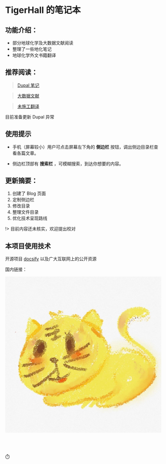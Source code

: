 # TigerHall 的笔记本

## 功能介绍：

- 部分地球化学及大数据文献阅读
- 整理了一些地化笔记
- 地球化学外文书籍翻译

## 推荐阅读：

> [Dupal 笔记](Page/Notes/Dupal异常)

> [大数据文献](Page/Paper/地学大数据)

> [未施工翻译](Page/Books/海洋地球化学)

目前准备更新 Dupal 异常

## 使用提示

- 手机（屏幕较小）用户可点击屏幕左下角的 **侧边栏** 按钮，调出侧边目录栏查看各篇文章。

- 侧边栏顶部有 **搜索栏** ，可模糊搜索，到达你想要的内容。

## 更新摘要：

1. 创建了 Blog 页面
1. 定制侧边栏
1. 修改目录
1. 整理文件目录
1. 优化技术呈现路线

!> 目前内容还未核实，欢迎提出校对

## 本项目使用技术

开源项目 [docsify](https://github.com/docsifyjs/docsify/) 以及广大互联网上的公开资源

国内链接：

[![头像图片超链接](./assect/pic/head.jpg?small)](https://tigerhall.gitee.io)

<br>

<!-- 访问量等信息 -->
<span id="busuanzi_container_site_pv" style='display:none'>
▶👀 总访问量：<span id="busuanzi_value_site_pv"></span> 次
</span>
<br>
<span id="busuanzi_container_site_uv" style='display:none'>
▶🚴‍♂️ 总访客数：<span id="busuanzi_value_site_uv"></span> 人
</span>
<br>
<span id="sitetime">
⏱️
</span>

<br>
<br>
